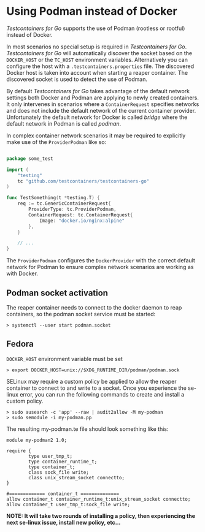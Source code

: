 # Using Podman instead of Docker

_Testcontainers for Go_ supports the use of Podman (rootless or rootful) instead of Docker.

In most scenarios no special setup is required in _Testcontainers for Go_.
_Testcontainers for Go_ will automatically discover the socket based on the `DOCKER_HOST` or the `TC_HOST` environment variables.
Alternatively you can configure the host with a `.testcontainers.properties` file.
The discovered Docker host is taken into account when starting a reaper container.
The discovered socket is used to detect the use of Podman.

By default _Testcontainers for Go_ takes advantage of the default network settings both Docker and Podman are applying to newly created containers.
It only intervenes in scenarios where a `ContainerRequest` specifies networks and does not include the default network of the current container provider.
Unfortunately the default network for Docker is called _bridge_ where the default network in Podman is called _podman_.

In complex container network scenarios it may be required to explicitly make use of the `ProviderPodman` like so:

```go

package some_test

import (
    "testing"
    tc "github.com/testcontainers/testcontainers-go"
)

func TestSomething(t *testing.T) {
    req := tc.GenericContainerRequest{
        ProviderType: tc.ProviderPodman,
        ContainerRequest: tc.ContainerRequest{
            Image: "docker.io/nginx:alpine"
        },
    }

    // ...
}
```

The `ProviderPodman` configures the `DockerProvider` with the correct default network for Podman to ensure complex network scenarios are working as with Docker.

## Podman socket activation

The reaper container needs to connect to the docker daemon to reap containers, so the podman socket service must be started:
```shell
> systemctl --user start podman.socket
```

## Fedora

`DOCKER_HOST` environment variable must be set

```
> export DOCKER_HOST=unix://$XDG_RUNTIME_DIR/podman/podman.sock
```

SELinux may require a custom policy be applied to allow the reaper container to connect to and write to a socket. Once you experience the se-linux error, you can run the following commands to create and install a custom policy.

```
> sudo ausearch -c 'app' --raw | audit2allow -M my-podman
> sudo semodule -i my-podman.pp
```

The resulting my-podman.te file should look something like this:
```
module my-podman2 1.0;

require {
        type user_tmp_t;
        type container_runtime_t;
        type container_t;
        class sock_file write;
        class unix_stream_socket connectto;
}

#============= container_t ==============
allow container_t container_runtime_t:unix_stream_socket connectto;
allow container_t user_tmp_t:sock_file write;

```

**NOTE: It will take two rounds of installing a policy, then experiencing the next se-linux issue, install new policy, etc...**

